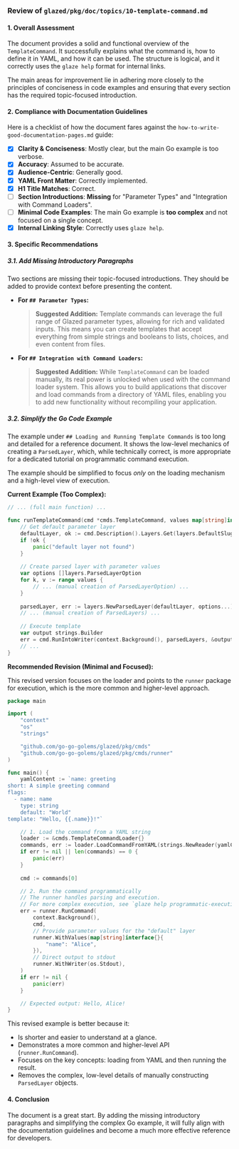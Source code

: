 ### Review of `glazed/pkg/doc/topics/10-template-command.md`

#### 1. Overall Assessment

The document provides a solid and functional overview of the `TemplateCommand`. It successfully explains what the command is, how to define it in YAML, and how it can be used. The structure is logical, and it correctly uses the `glaze help` format for internal links.

The main areas for improvement lie in adhering more closely to the principles of conciseness in code examples and ensuring that every section has the required topic-focused introduction.

#### 2. Compliance with Documentation Guidelines

Here is a checklist of how the document fares against the `how-to-write-good-documentation-pages.md` guide:

-   [x] **Clarity & Conciseness**: Mostly clear, but the main Go example is too verbose.
-   [x] **Accuracy**: Assumed to be accurate.
-   [x] **Audience-Centric**: Generally good.
-   [x] **YAML Front Matter**: Correctly implemented.
-   [x] **H1 Title Matches**: Correct.
-   [ ] **Section Introductions**: **Missing** for "Parameter Types" and "Integration with Command Loaders".
-   [ ] **Minimal Code Examples**: The main Go example is **too complex** and not focused on a single concept.
-   [x] **Internal Linking Style**: Correctly uses `glaze help`.

#### 3. Specific Recommendations

##### 3.1. Add Missing Introductory Paragraphs

Two sections are missing their topic-focused introductions. They should be added to provide context before presenting the content.

-   **For `## Parameter Types`:**
    > **Suggested Addition:** Template commands can leverage the full range of Glazed parameter types, allowing for rich and validated inputs. This means you can create templates that accept everything from simple strings and booleans to lists, choices, and even content from files.

-   **For `## Integration with Command Loaders`:**
    > **Suggested Addition:** While `TemplateCommand` can be loaded manually, its real power is unlocked when used with the command loader system. This allows you to build applications that discover and load commands from a directory of YAML files, enabling you to add new functionality without recompiling your application.

##### 3.2. Simplify the Go Code Example

The example under `## Loading and Running Template Commands` is too long and detailed for a reference document. It shows the low-level mechanics of creating a `ParsedLayer`, which, while technically correct, is more appropriate for a dedicated tutorial on programmatic command execution.

The example should be simplified to focus *only* on the loading mechanism and a high-level view of execution.

**Current Example (Too Complex):**

```go
// ... (full main function) ...

func runTemplateCommand(cmd *cmds.TemplateCommand, values map[string]interface{}) {
	// Get default parameter layer
	defaultLayer, ok := cmd.Description().Layers.Get(layers.DefaultSlug)
	if !ok {
		panic("default layer not found")
	}
	
	// Create parsed layer with parameter values
	var options []layers.ParsedLayerOption
	for k, v := range values {
		// ... (manual creation of ParsedLayerOption) ...
	}
	
	parsedLayer, err := layers.NewParsedLayer(defaultLayer, options...)
	// ... (manual creation of ParsedLayers) ...
	
	// Execute template
	var output strings.Builder
	err = cmd.RunIntoWriter(context.Background(), parsedLayers, &output)
    // ...
}
```

**Recommended Revision (Minimal and Focused):**

This revised version focuses on the loader and points to the `runner` package for execution, which is the more common and higher-level approach.

```go
package main

import (
	"context"
	"os"
	"strings"

	"github.com/go-go-golems/glazed/pkg/cmds"
	"github.com/go-go-golems/glazed/pkg/cmds/runner"
)

func main() {
	yamlContent := `name: greeting
short: A simple greeting command
flags:
  - name: name
    type: string
    default: "World"
template: "Hello, {{.name}}!"`

	// 1. Load the command from a YAML string
	loader := &cmds.TemplateCommandLoader{}
	commands, err := loader.LoadCommandFromYAML(strings.NewReader(yamlContent))
	if err != nil || len(commands) == 0 {
		panic(err)
	}
	
	cmd := commands[0]

	// 2. Run the command programmatically
	// The runner handles parsing and execution.
	// For more complex execution, see `glaze help programmatic-execution`.
	err = runner.RunCommand(
		context.Background(),
		cmd,
		// Provide parameter values for the "default" layer
		runner.WithValues(map[string]interface{}{
			"name": "Alice",
		}),
		// Direct output to stdout
		runner.WithWriter(os.Stdout),
	)
	if err != nil {
		panic(err)
	}

	// Expected output: Hello, Alice!
}
```

This revised example is better because it:
-   Is shorter and easier to understand at a glance.
-   Demonstrates a more common and higher-level API (`runner.RunCommand`).
-   Focuses on the key concepts: loading from YAML and then running the result.
-   Removes the complex, low-level details of manually constructing `ParsedLayer` objects.

#### 4. Conclusion

The document is a great start. By adding the missing introductory paragraphs and simplifying the complex Go example, it will fully align with the documentation guidelines and become a much more effective reference for developers. 